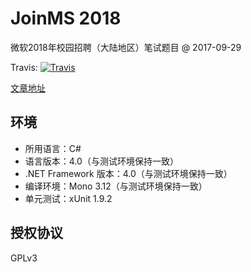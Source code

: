 # JoinMS 2018

微软2018年校园招聘（大陆地区）笔试题目 @ 2017-09-29

Travis: [![Travis](https://img.shields.io/travis/hozuki/JoinMs2018.svg)](https://travis-ci.org/hozuki/JoinMs2018)

[文章地址]()

## 环境

- 所用语言：C#
- 语言版本：4.0（与测试环境保持一致）
- .NET Framework 版本：4.0（与测试环境保持一致）
- 编译环境：Mono 3.12（与测试环境保持一致）
- 单元测试：xUnit 1.9.2

## 授权协议

GPLv3
